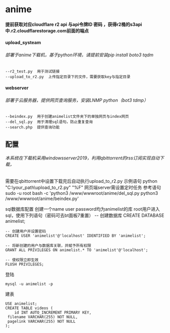 # anime
#### 提前获取对应cloudflare r2 api 与api令牌ID 密码 ，获得r2桶的s3api中.r2.cloudflarestorage.com前面的端点

#### upload_systeam
###### 部署于anime下载机，基于python环境，请提前安装pip install boto3 tqdm

    --r2_test.py  用于测试链接
    --upload_to_r2.py  上传指定目录下的文件，需要获取key与指定目录
#### webserver
###### 部署于云服务器，提供网页查询服务，安装LNMP python（bot3 tdmp）
    --beindex.py  用于创建animelist文件夹下的单独网页与index网页
    --del_sql.py  用于清理sql语句，防止重复查询
    --search.php  提供查询功能
## 配置 	
###### 本系统在下载机采用windowsserver2019，利用qbittorrent的rss订阅实现自动下载，
需要在qbittorrent中设置下载完后自动执行upload_to_r2.py 示例语句 
	python "C:\your_path\upload_to_r2.py" "%F"
网页端server需设置定时任务 参考语句 
	sudo -u root bash -c 'python3 /www/wwwroot/anime/del_sql.py python3 /www/wwwroot/anime/beindex.py'

sql数据库配置
创建一个name user password均为animelist的库
root用户进入sql，使用下列语句（密码可去bt面板7重置）
	-- 创建数据库
	CREATE DATABASE animelist;
	
	-- 创建用户并设置密码
	CREATE USER 'animelist'@'localhost' IDENTIFIED BY 'animelist';
	
	-- 将新创建的用户与数据库关联，并赋予所有权限
	GRANT ALL PRIVILEGES ON animelist.* TO 'animelist'@'localhost';
	
	-- 使权限立即生效
	FLUSH PRIVILEGES;

登陆

	mysql -u animelist -p 

建表

	USE animelist;
	CREATE TABLE videos (
    	id INT AUTO_INCREMENT PRIMARY KEY,
   	 filename VARCHAR(255) NOT NULL,
   	 pagelink VARCHAR(255) NOT NULL
	);
